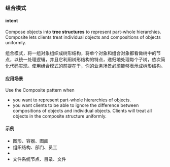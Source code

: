### 组合模式
#### intent

Compose objects into **tree structures** to represent part-whole hierarchies. Composite lets clients treat individual 
objects and compositions of objects uniformly.

组合模式，将一组对象组织成树形结构，将单个对象和组合对象都看做树中的节点，以统一处理逻辑，并且它利用树形结构的特点，递归地处理每个子树，依次简化代码实现。使用组合模式的前提在于，你的业务场景必须能够表示成树形结构。

#### 应用场景

Use the Composite pattern when

 - you want to represent part-whole hierarchies of objects.
 - you want clients to be able to ignore the difference between compositions of objects and individual objects. Clients
    will treat all objects in the composite structure uniformly.

#### 示例
 - 图形、容器、图画
 - 组织结构、部门、员工
 - 
 - 文件系统节点、目录、文件
